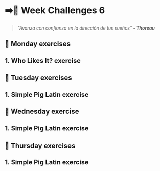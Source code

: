 # :arrow_right::sunrise_over_mountains: Week Challenges 6
> *"Avanza con confianza en la dirección de tus sueños"* 
>***- Thoreau***

## :date: Monday exercises
<h3 style="font-size: 20px">1. Who Likes It? exercise</h3>

## :date: Tuesday exercises
<h3 style="font-size: 20px">1. Simple Pig Latin exercise</h3>

## :date: Wednesday exercise
<h3 style="font-size: 20px">1. Simple Pig Latin exercise</h3>

## :date: Thursday exercises
<h3 style="font-size: 20px">1. Simple Pig Latin exercise</h3>